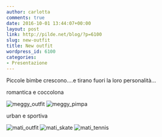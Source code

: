 ```yaml
---
author: carlotta
comments: true
date: 2016-10-01 13:44:07+00:00
layout: post
link: http://pilde.net/blog/?p=6100
slug: new-outfit
title: New outfit
wordpress_id: 6100
categories:
- Presentazione
---
```


Piccole bimbe crescono....e tirano fuori la loro personalità...

romantica e coccolona

![meggy_outfit](http://pilde.net/blog/wp-content/uploads/2016/12/meggy_outfit.png) ![meggy_pimpa](http://pilde.net/blog/wp-content/uploads/2016/12/meggy_pimpa.png)

urban e sportiva

![mati_outfit](http://pilde.net/blog/wp-content/uploads/2016/12/mati_outfit.png) ![mati_skate](http://pilde.net/blog/wp-content/uploads/2016/12/mati_skate.png) ![mati_tennis](http://pilde.net/blog/wp-content/uploads/2016/12/mati_tennis.png)
